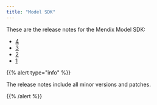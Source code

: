 ```yaml
---
title: "Model SDK"
---
```


These are the release notes for the Mendix Model SDK:

* [4](4)
* [3](3)
* [2](2)
* [1](1)

{{% alert type="info" %}}

The release notes include all minor versions and patches.

{{% /alert %}}